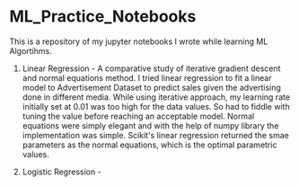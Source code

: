 # ML_Practice_Notebooks
This is a repository of my jupyter notebooks I wrote while learning ML Algortihms.

1. Linear Regression - A comparative study of iterative gradient descent and normal equations method.
I tried linear regression to fit a linear model to Advertisement Dataset to predict sales given the advertising done in different media.
While using iterative approach, my learning rate initially set at 0.01 was too high for the data values. So had to fiddle with tuning the value before reaching an acceptable model.
Normal equations were simply elegant and with the help of numpy library the implementation was simple.
Scikit's linear regression returned the smae parameters as the normal equations, which is the optimal parametric values.

2. Logistic Regression - 
